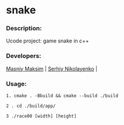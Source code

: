 # snake
 ### Description:
 Ucode project: game snake in c++ 
 ### Developers:
 [Masniy Maksim](https://github.com/mmasniy) | 
 [Serhiy Nikolayenko](https://github.com/N-911) | 
 
 ### Usage:
 ```
1. cmake . -Bbuild && cmake --build ./build

2 . cd ./build/app/

3 ./race00 [width] [height]
 ```
 



  

